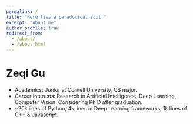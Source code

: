 ```yaml
---
permalink: /
title: "Here lies a paradoxical soul."
excerpt: "About me"
author_profile: true
redirect_from: 
  - /about/
  - /about.html
---
```


Zeqi Gu
======
* Academics: Junior at Cornell University, CS major.
* Career Interests: Research in Artificial Intelligence, Deep Learning, Computer Vision. Considering Ph.D after graduation.
* ~20k lines of Python, 4k lines in Deep Learning frameworks, 1k lines of C++ & Javascript.

